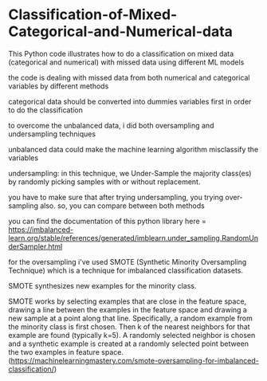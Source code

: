# Classification-of-Mixed-Categorical-and-Numerical-data

This Python code illustrates how to do a classification on mixed data (categorical and numerical) with missed data using different ML models

the code is dealing with missed data from both numerical and categorical variables by different methods

categorical data should be converted into dummies variables first in order to do the classification

to overcome the unbalanced data, i did both oversampling and undersampling techniques 

unbalanced data could make the machine learning algorithm misclassify the variables

undersampling: in this technique, we Under-Sample the majority class(es) by randomly picking samples with or without replacement.

you have to make sure that after trying undersampling, you trying over-sampling also. so, you can compare between both methods

you can find the documentation of this python library here = https://imbalanced-learn.org/stable/references/generated/imblearn.under_sampling.RandomUnderSampler.html

for the oversampling i've used SMOTE (Synthetic Minority Oversampling Technique) which is a technique for imbalanced classification datasets.

SMOTE synthesizes new examples for the minority class.

SMOTE works by selecting examples that are close in the feature space, drawing a line between the examples in the feature space and drawing a new sample at a point along that line. Specifically, a random example from the minority class is first chosen. Then k of the nearest neighbors for that example are found (typically k=5). A randomly selected neighbor is chosen and a synthetic example is created at a randomly selected point between the two examples in feature space. (https://machinelearningmastery.com/smote-oversampling-for-imbalanced-classification/)

